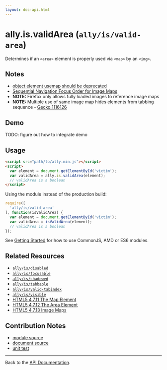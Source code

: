 ```yaml
---
layout: doc-api.html
---
```


# ally.is.validArea (`ally/is/valid-area`)

Determines if an `<area>` element is properly used via `<map>` by an `<img>`.


## Notes

* [object element usemap should be deprecated](https://www.w3.org/Bugs/Public/show_bug.cgi?id=27756)
* [Sequential Navigation Focus Order for Image Maps](https://www.w3.org/Bugs/Public/show_bug.cgi?id=27787)
* **NOTE:** Firefox only allows fully loaded images to reference image maps
* **NOTE:** Multiple use of same image map hides elements from tabbing sequence - [Gecko 1116126](https://bugzilla.mozilla.org/show_bug.cgi?id=1116126)


## Demo

TODO: figure out how to integrate demo


## Usage

```html
<script src="path/to/ally.min.js"></script>
<script>
  var element = document.getElementById('victim');
  var validArea = ally.is.validArea(element);
  // validArea is a boolean
</script>
```

Using the module instead of the production build:

```js
require([
  'ally/is/valid-area'
], function(isValidArea) {
  var element = document.getElementById('victim');
  var validArea = isValidArea(element);
  // validArea is a boolean
});
```

See [Getting Started](../../getting-started.md) for how to use CommonJS, AMD or ES6 modules.


## Related Resources

* [`ally/is/disabled`](disabled.md)
* [`ally/is/focusable`](focusable.md)
* [`ally/is/shadowed`](shadowed.md)
* [`ally/is/tabbable`](tabbable.md)
* [`ally/is/valid-tabindex`](valid-tabindex.md)
* [`ally/is/visible`](visible.md)
* [HTML5 4.7.11 The Map Element](http://www.w3.org/TR/html5/embedded-content-0.html#the-map-element)
* [HTML5 4.7.12 The Area Element](http://www.w3.org/TR/html5/embedded-content-0.html#the-area-element)
* [HTML5 4.7.13 Image Maps](http://www.w3.org/TR/html5/embedded-content-0.html#image-maps)


## Contribution Notes

* [module source](https://github.com/medialize/ally.js/blob/master/src/is/valid-area.js)
* [document source](https://github.com/medialize/ally.js/blob/master/docs/api/is/valid-area.md)
* [unit test](https://github.com/medialize/ally.js/blob/master/test/unit/is.valid-area.test.js)


---

Back to the [API Documentation](../README.md).

